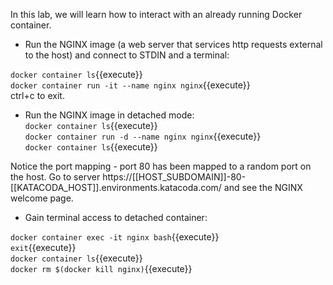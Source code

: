 In this lab, we will learn how to interact with an already running Docker container.

- Run the NGINX image (a web server that services http requests external to the host) and connect to STDIN and a terminal:

`docker container ls`{{execute}}  
`docker container run -it --name nginx nginx`{{execute}}  
ctrl+c to exit.

- Run the NGINX image in detached mode:  
`docker container ls`{{execute}}  
`docker container run -d --name nginx nginx`{{execute}}  
`docker container ls`{{execute}}  

Notice the port mapping - port 80 has been mapped to a random port on the host. 
Go to server https://[[HOST_SUBDOMAIN]]-80-[[KATACODA_HOST]].environments.katacoda.com/ and see the NGINX welcome page.

- Gain terminal access to detached container:

`docker container exec -it nginx bash`{{execute}}  
`exit`{{execute}}  
`docker container ls`{{execute}}  
`docker rm $(docker kill nginx)`{{execute}}  
